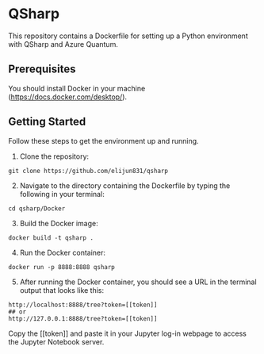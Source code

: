 # QSharp

This repository contains a Dockerfile for setting up a Python environment with QSharp and Azure Quantum.

## Prerequisites

You should install Docker in your machine (https://docs.docker.com/desktop/).

## Getting Started

Follow these steps to get the environment up and running.

1. Clone the repository:
```
git clone https://github.com/elijun831/qsharp
```

2. Navigate to the directory containing the Dockerfile by typing the following in your terminal:
```
cd qsharp/Docker
```

3. Build the Docker image:
```
docker build -t qsharp .
```

4. Run the Docker container:
```
docker run -p 8888:8888 qsharp
```

5. After running the Docker container, you should see a URL in the terminal output that looks like this:
```
http://localhost:8888/tree?token=[[token]]
## or
http://127.0.0.1:8888/tree?token=[[token]]
```
Copy the [[token]] and paste it in your Jupyter log-in webpage to access the Jupyter Notebook server.
